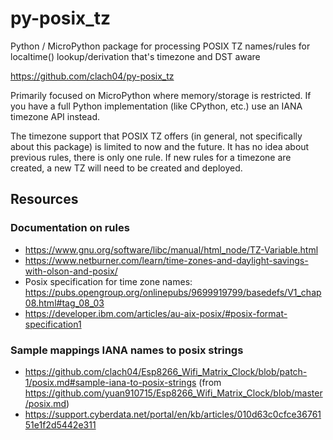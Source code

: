 # py-posix_tz

Python / MicroPython package for processing POSIX TZ names/rules for localtime() lookup/derivation that's timezone and DST aware

https://github.com/clach04/py-posix_tz

Primarily focused on MicroPython where memory/storage is restricted. If you have a full Python implementation (like CPython, etc.) use an IANA timezone API instead.

The timezone support that POSIX TZ offers (in general, not specifically about this package) is limited to now and the future. It has no idea about previous rules, there is only one rule. If new rules for a timezone are created, a new TZ will need to be created and deployed.

## Resources

### Documentation on rules

  * https://www.gnu.org/software/libc/manual/html_node/TZ-Variable.html
  * https://www.netburner.com/learn/time-zones-and-daylight-savings-with-olson-and-posix/
  * Posix specification for time zone names: https://pubs.opengroup.org/onlinepubs/9699919799/basedefs/V1_chap08.html#tag_08_03
  * https://developer.ibm.com/articles/au-aix-posix/#posix-format-specification1


### Sample mappings IANA names to posix strings

  * https://github.com/clach04/Esp8266_Wifi_Matrix_Clock/blob/patch-1/posix.md#sample-iana-to-posix-strings (from https://github.com/yuan910715/Esp8266_Wifi_Matrix_Clock/blob/master/posix.md)
  * https://support.cyberdata.net/portal/en/kb/articles/010d63c0cfce3676151e1f2d5442e311
